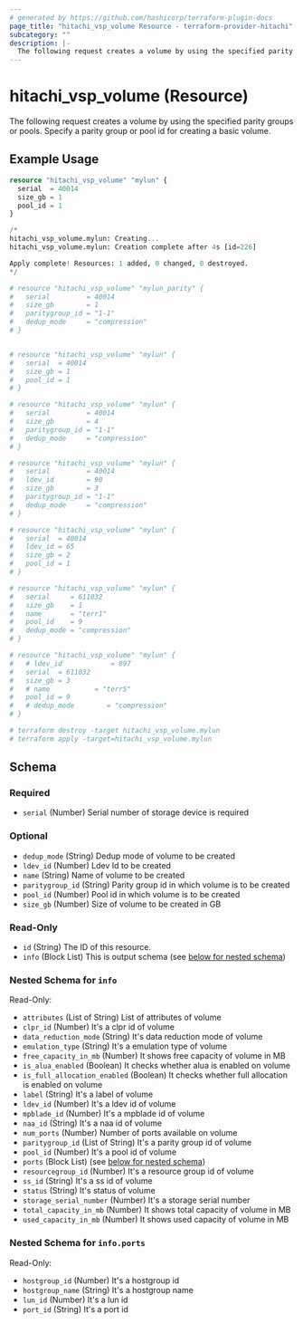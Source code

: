 ```yaml
---
# generated by https://github.com/hashicorp/terraform-plugin-docs
page_title: "hitachi_vsp_volume Resource - terraform-provider-hitachi"
subcategory: ""
description: |-
  The following request creates a volume by using the specified parity groups or pools. Specify a parity group or pool id for creating a basic volume.
---
```


# hitachi_vsp_volume (Resource)

The following request creates a volume by using the specified parity groups or pools. Specify a parity group or pool id for creating a basic volume.

## Example Usage

```terraform
resource "hitachi_vsp_volume" "mylun" {
  serial  = 40014
  size_gb = 1
  pool_id = 1
}

/*
hitachi_vsp_volume.mylun: Creating...
hitachi_vsp_volume.mylun: Creation complete after 4s [id=226]

Apply complete! Resources: 1 added, 0 changed, 0 destroyed.
*/

# resource "hitachi_vsp_volume" "mylun_parity" {
#   serial         = 40014
#   size_gb        = 1
#   paritygroup_id = "1-1"
#   dedup_mode     = "compression"
# }


# resource "hitachi_vsp_volume" "mylun" {
#   serial  = 40014
#   size_gb = 1
#   pool_id = 1
# }

# resource "hitachi_vsp_volume" "mylun" {
#   serial         = 40014
#   size_gb        = 4
#   paritygroup_id = "1-1"
#   dedup_mode     = "compression"
# }

# resource "hitachi_vsp_volume" "mylun" {
#   serial         = 40014
#   ldev_id        = 90
#   size_gb        = 3
#   paritygroup_id = "1-1"
#   dedup_mode     = "compression"
# }

# resource "hitachi_vsp_volume" "mylun" {
#   serial  = 40014
#   ldev_id = 65
#   size_gb = 2
#   pool_id = 1
# }

# resource "hitachi_vsp_volume" "mylun" {
#   serial     = 611032
#   size_gb    = 1
#   name       = "terr1"
#   pool_id    = 9
#   dedup_mode = "compression"
# }

# resource "hitachi_vsp_volume" "mylun" {
#   # ldev_id            = 897
#   serial  = 611032
#   size_gb = 3
#   # name           = "terr5"
#   pool_id = 9
#   # dedup_mode        = "compression"
# }

# terraform destroy -target hitachi_vsp_volume.mylun
# terraform apply -target=hitachi_vsp_volume.mylun
```

<!-- schema generated by tfplugindocs -->
## Schema

### Required

- `serial` (Number) Serial number of storage device is required

### Optional

- `dedup_mode` (String) Dedup mode of volume to be created
- `ldev_id` (Number) Ldev Id to be created
- `name` (String) Name of volume to be created
- `paritygroup_id` (String) Parity group id in which volume is to be created
- `pool_id` (Number) Pool id in which volume is to be created
- `size_gb` (Number) Size of volume to be created in GB

### Read-Only

- `id` (String) The ID of this resource.
- `info` (Block List) This is output schema (see [below for nested schema](#nestedblock--info))

<a id="nestedblock--info"></a>
### Nested Schema for `info`

Read-Only:

- `attributes` (List of String) List of attributes of volume
- `clpr_id` (Number) It's a clpr id of volume
- `data_reduction_mode` (String) It's data reduction mode of volume
- `emulation_type` (String) It's a emulation type of volume
- `free_capacity_in_mb` (Number) It shows free capacity of volume in MB
- `is_alua_enabled` (Boolean) It checks whether alua is enabled on volume
- `is_full_allocation_enabled` (Boolean) It checks whether full allocation is enabled on volume
- `label` (String) It's a label of volume
- `ldev_id` (Number) It's a ldev id of volume
- `mpblade_id` (Number) It's a mpblade id of volume
- `naa_id` (String) It's a naa id of volume
- `num_ports` (Number) Number of ports available on volume
- `paritygroup_id` (List of String) It's a parity group id of volume
- `pool_id` (Number) It's a pool id of volume
- `ports` (Block List) (see [below for nested schema](#nestedblock--info--ports))
- `resourcegroup_id` (Number) It's a resource group id of volume
- `ss_id` (String) It's a ss id of volume
- `status` (String) It's status of volume
- `storage_serial_number` (Number) It's a storage serial number
- `total_capacity_in_mb` (Number) It shows total capacity of volume in MB
- `used_capacity_in_mb` (Number) It shows used capacity of volume in MB

<a id="nestedblock--info--ports"></a>
### Nested Schema for `info.ports`

Read-Only:

- `hostgroup_id` (Number) It's a hostgroup id
- `hostgroup_name` (String) It's a hostgroup name
- `lun_id` (Number) It's a lun id
- `port_id` (String) It's a port id
